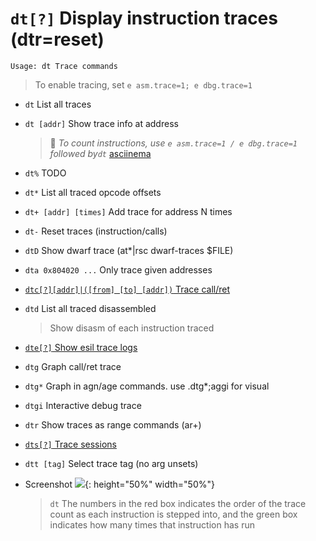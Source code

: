 <!-- TITLE: dt -->

#  `dt[?]` Display instruction traces (dtr=reset)


```text
Usage: dt Trace commands
```

> To enable tracing, set `e asm.trace=1; e dbg.trace=1` 

- `dt` List all traces
- `dt [addr]` Show trace info at address
  > 🚀 _To count instructions, use `e asm.trace=1 / e dbg.trace=1` followed by`dt`_ [asciinema](https://asciinema.org/a/AAxcyuprERjhJwutaOR0fdGun)
- `dt%` TODO
- `dt*` List all traced opcode offsets
- `dt+ [addr] [times]` Add trace for address N times
- `dt-` Reset traces (instruction/calls)
- `dtD` Show dwarf trace (at*|rsc dwarf-traces $FILE)
- `dta 0x804020 ...` Only trace given addresses

- [ `dtc[?][addr]|([from] [to] [addr])` Trace call/ret](/options/d/dt/dtc)

- `dtd` List all traced disassembled
	> Show disasm of each instruction traced 

- [ `dte[?]` Show esil trace logs](/options/d/dt/dte)

- `dtg` Graph call/ret trace
- `dtg*` Graph in agn/age commands. use .dtg*;aggi for visual
- `dtgi` Interactive debug trace
- `dtr` Show traces as range commands (ar+)

- [ `dts[?]` Trace sessions](/options/d/dt/dts)

- `dtt [tag]` Select trace tag (no arg unsets)

- Screenshot
	![](/uploads/small-d/tracing-visual-mode.png){: height="50%" width="50%"}
	> `dt` The numbers in the red box indicates the order of the trace count as each instruction is stepped into, and the green box indicates how many times that instruction has run

<p hidden>dt dt% dt* dt+ dt- dtD dta dtc dtd dte dtg dtg* dtgi dtr dts dtt</p>
